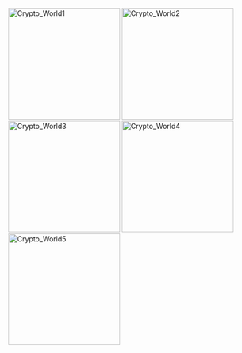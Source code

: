 <img width="225" alt="Crypto_World1" src="https://user-images.githubusercontent.com/58626055/129227420-0bd1a860-4eec-42d5-925e-d85e24f01246.png">
<img width="225" alt="Crypto_World2" src="https://user-images.githubusercontent.com/58626055/129227459-4494dd41-20a5-43e6-ac49-66c7a4fb978e.png">
<img width="225" alt="Crypto_World3" src="https://user-images.githubusercontent.com/58626055/129227488-f1f5519f-7dc7-4406-babd-0f1f997811e4.png">
<img width="225" alt="Crypto_World4" src="https://user-images.githubusercontent.com/58626055/129227523-4b857ce0-5122-4917-a96a-7549745f6b87.png">
<img width="225" alt="Crypto_World5" src="https://user-images.githubusercontent.com/58626055/129227560-7b017546-45b8-496d-970e-e42d690b71d8.png">
